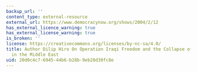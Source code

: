 ```yaml
---
backup_url: ''
content_type: external-resource
external_url: https://www.democracynow.org/shows/2004/2/12
has_external_licence_warning: true
has_external_license_warning: true
is_broken: ''
license: https://creativecommons.org/licenses/by-nc-sa/4.0/
title: Author Dilip Hiro On Operation Iraqi Freedom and the Collapse of American Power
  in the Middle East
uid: 20d0c4c7-6945-44b6-b28b-9eb28d30fc8e
---
```

